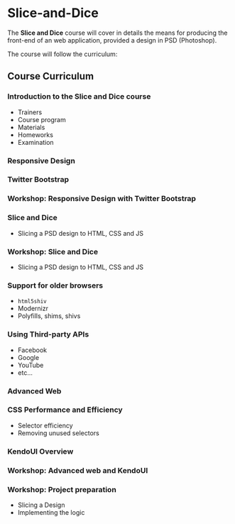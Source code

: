 # Slice-and-Dice
The **Slice and Dice** course will cover in details the means for producing the front-end of an web application, provided a design in PSD (Photoshop).

The course will follow the curriculum:

##   Course Curriculum

###  Introduction to the **Slice and Dice** course

*  Trainers
*  Course program
*  Materials
*  Homeworks
*  Examination

###  Responsive Design

###  Twitter Bootstrap

###  Workshop: Responsive Design with Twitter Bootstrap

###  Slice and Dice

*   Slicing a PSD design to HTML, CSS and JS

###  Workshop: Slice and Dice

*   Slicing a PSD design to HTML, CSS and JS

###  Support for older browsers

*   `html5shiv`
*   Modernizr
*   Polyfills, shims, shivs


###  Using Third-party APIs

*   Facebook
*   Google
*   YouTube
*   etc...

###  Advanced Web

###  CSS Performance and Efficiency

*   Selector efficiency
*   Removing unused selectors

###  KendoUI Overview

###  Workshop: Advanced web and KendoUI

###  Workshop: Project preparation

*   Slicing a Design
*   Implementing the logic
